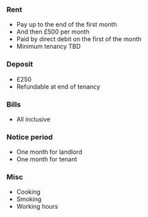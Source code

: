 ### Rent
- Pay up to the end of the first month
- And then £500 per month
- Paid by direct debit on the first of the month
- Minimum tenancy TBD

### Deposit
- £250
- Refundable at end of tenancy

### Bills
- All inclusive

### Notice period
- One month for landlord
- One month for tenant

### Misc
- Cooking
- Smoking
- Working hours
